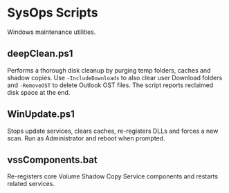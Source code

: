 # SysOps Scripts

Windows maintenance utilities.

## deepClean.ps1
Performs a thorough disk cleanup by purging temp folders, caches and shadow
copies. Use `-IncludeDownloads` to also clear user Download folders and
`-RemoveOST` to delete Outlook OST files. The script reports reclaimed disk space
at the end.

## WinUpdate.ps1
Stops update services, clears caches, re-registers DLLs and forces a new scan.
Run as Administrator and reboot when prompted.

## vssComponents.bat
Re-registers core Volume Shadow Copy Service components and restarts related
services.
